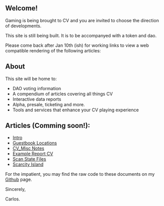 ## Welcome! 

Gaming is being brought to CV and you are invited to choose the direction of developments. 

This site is still being built. It is to be accompanyed with a token and dao.

Please come back after Jan 10th (ish) for working links to view a web compatible rendering of the following articles:

## About
This site will be home to:
- DAO voting information
- A compendium of articles covering all things CV
- Interactive data reports
- Alpha, presale, ticketing and more.
- Tools and services that enhance your CV playing experience

## Articles (Comming soon!):
- <a href='./blog/docs/002_CV.html'>Intro</a>
- <a href='./blog/docs/002_CV.html'>Guestbook Locations</a>
- <a href='./blog/docs/002_CV.html'>CV_Misc Notes</a>
- <a href='./blog/docs/002_CV.html'>Example Report CV</a>
- <a href='./blog/docs/002_CV.html'>Scan State Files</a>
- <a href='./blog/docs/002_CV.html'>Scarcity Island</a>

For the impatient, you may find the raw code to these documents on my [Github](https://github.com/3Diot/3Diot.github.io) page. 

Sincerely, 

Carlos.